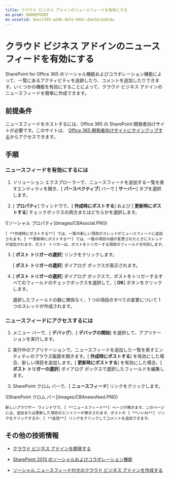 ```yaml
---
title: クラウド ビジネス アドインのニュースフィードを有効にする
ms.prod: SHAREPOINT
ms.assetid: 3eec1f65-addb-4bfa-940c-dae3ac1e0c8a
---
```



# クラウド ビジネス アドインのニュースフィードを有効にする
SharePoint for Office 365 のソーシャル機能およびコラボレーション機能によって、一覧にあるアクティビティを追跡したり、コメントを追加したりできます。いくつかの機能を有効にすることによって、クラウド ビジネス アドインのニュースフィードを簡単に作成できます。
## 前提条件

ニュースフィードをホストするには、Office 365 の SharePoint 開発者向けサイトが必要です。このサイトは、 [Office 365 開発者向けサイトにサインアップする](http://go.microsoft.com/fwlink/?LinkId=263490)からアクセスできます。
  
    
    

## 手順


### ニュースフィードを有効にするには


1. ソリューション エクスプローラーで、ニュースフィードを追加する一覧を表すエンティティを開き、[ **パースペクティブ**] バーで [ **サーバー**] タブを選択します。
    
  
2. [ **プロパティ**] ウィンドウで、[ **作成時にポストする**] および [ **更新時にポストする**] チェックボックスの両方またはどちらかを選択します。
    
!\[ソーシャル プロパティ](images/CBAsocial.PNG)
  

    [ **作成時にポストする**] では、一覧の新しい項目のスレッドがニュースフィードに追加されます。[ **更新時にポストする**] では、一覧の項目の値が変更されたときにスレッドが追加されます。ポスト トリガーは、ポストをトリガーする項目のフィールドを判別します。
    
  
3. [ **ポスト トリガーの選択**] リンクをクリックします。
    
    [ **ポスト トリガーの選択**] ダイアログ ボックスが表示されます。
    
  
4. [ **ポスト トリガーの選択**] ダイアログ ボックスで、ポストをトリガーするすべてのフィールドのチェックボックスを選択して、[ **OK**] ボタンをクリックします。
    
    選択したフィールドの数に関係なく、1 つの項目のすべての変更について 1 つのスレッドが作成されます。
    
  

### ニュースフィードにアクセスするには


1. メニュー バーで、[ **デバッグ**]、[ **デバッグの開始**] を選択して、アプリケーションを実行します。
    
  
2. 実行中のアプリケーションで、ニュースフィードを追加した一覧を表すエンティティのブラウズ画面を開きます。[ **作成時にポストする**] を有効にした場合、新しい項目を追加します。[ **更新時にポストする**] を有効にした場合、[ **ポスト トリガーの選択**] ダイアログ ボックスで選択したフィールドを編集します。
    
  
3. SharePoint クロム バーで、[ **ニュースフィード**] リンクをクリックします。
    
!\[SharePoint クロム バー](images/CBAnewsfeed.PNG)
  

    新しいブラウザー ウィンドウで、[ **ニュースフィード**] ページが開きます。このページには、追加または更新した項目のエントリーが表示されます。ポストの [ **いいね**] リンクをクリックするか、[ **返信**] リンクをクリックしてコメントを追加できます。
    
  

## その他の技術情報
<a name="bk_addresources"> </a>


-  [クラウド ビジネス アドインを開発する](develop-cloud-business-add-ins.md)
    
  
-  [SharePoint 2013 のソーシャルおよびコラボレーション機能](http://msdn.microsoft.com/ja-jp/library/office/jj163280.aspx)
    
  
-  [ソーシャル ニュースフィード付きのクラウド ビジネス アドインを作成する](create-a-cloud-business-add-in-with-a-social-newsfeed.md)
    
  

